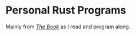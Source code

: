 # Personal Rust Programs

Mainly from [*The Book*](https://doc.rust-lang.org/book/) as I read and program along.
